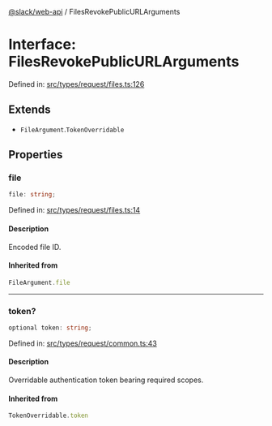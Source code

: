 [@slack/web-api](../index.md) / FilesRevokePublicURLArguments

# Interface: FilesRevokePublicURLArguments

Defined in: [src/types/request/files.ts:126](https://github.com/slackapi/node-slack-sdk/blob/main/packages/web-api/src/types/request/files.ts#L126)

## Extends

- `FileArgument`.`TokenOverridable`

## Properties

### file

```ts
file: string;
```

Defined in: [src/types/request/files.ts:14](https://github.com/slackapi/node-slack-sdk/blob/main/packages/web-api/src/types/request/files.ts#L14)

#### Description

Encoded file ID.

#### Inherited from

```ts
FileArgument.file
```

***

### token?

```ts
optional token: string;
```

Defined in: [src/types/request/common.ts:43](https://github.com/slackapi/node-slack-sdk/blob/main/packages/web-api/src/types/request/common.ts#L43)

#### Description

Overridable authentication token bearing required scopes.

#### Inherited from

```ts
TokenOverridable.token
```
